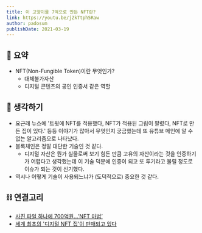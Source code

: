 ```yaml
---
title: 이 고양이를 7억으로 만든 NFT란?
link: https://youtu.be/jZkTtph5Raw
author: padosum
publishDate: 2021-03-19
---
```

## 📝 요약 
- NFT(Non-Fungible Token)이란 무엇인가?
  - 대체불가자산
  - 디지털 콘텐츠의 공인 인증서 같은 역할 


## 🤔 생각하기  
- 요근래 뉴스에 '트윗에 NFT를 적용했다, NFT가 적용된 그림이 팔렸다, NFT로 만든 집이 있다.' 등등 이야기가 많아서 무엇인지 궁금했는데 또 유튜브 메인에 알 수 없는 알고리즘으로 나타났다.  
- 블록체인은 정말 대단한 기술인 것 같다.  
  - 디지털 자산은 뭔가 실물로써 보기 힘든 만큼 고유의 자산이라는 것을 인증하기가 어렵다고 생각했는데 이 기술 덕분에 인증이 되고 또 투기라고 불릴 정도로 이슈가 되는 것이 신기했다.  
- 역시나 어떻게 기술이 사용되느냐가 (도덕적으로) 중요한 것 같다.   



## ⛓ 연결고리
- [사진 파일 하나에 700억원…’NFT 마법’](http://www.bloter.net/archives/535374)
- [세계 최초의 '디지털 NFT 집'이 판매되고 있다](https://hypebeast.kr/2021/3/krista-kim-mars-house-nft-home-superrare)